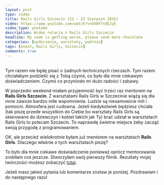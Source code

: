 ```yaml
---
layout: post
type: video
title: Rails Girls Szczecin (22 – 23 Sierpień 2015)
video: https://www.youtube.com/watch?v=UVAF7ndEJyE
video_type: youtube
description: Wideo relacja z Rails Girls Szczecin
headline: My code is getting worse, please send more chocolate
categories: [wydarzenia, warsztaty, podróże]
tags: [event, Rails Girls, Szczecin]
comments: true
---
```


<br>
Tym razem nie będę pisać o żadnych technicznych rzeczach. Tym razem chciałabym podzielić się z Tobą czymś, co było dla mnie ciekawym doświadczeniem. Czymś co przyniosło mi dużo radości i zabawy.

W poprzedni weekend miałam przyjemność być trzeci raz mentorem na **Rails Girls Szczecin**. Z warsztatami Rails Girls w Szczecinie wiążą się dla mnie zawsze bardzo miłe wspomnienia. Ludzie są niesamowicie mili i pomocni. Atmosfera jest cudowna. Jeżeli kiedykolwiek będziesz chciała (tak piszę przede wszystkim do Ciebie bo warsztaty Rails Girls są skierowane do dziewczyn i kobiet takich jak Ty) brać udział w warsztatach Rails Girls to polecam Szczecin. To naprawdę świetne miejsce żeby zacząć swoją przygodę z programowaniem.

OK, ale przecież wielokrotnie byłam już mentorem na warsztatach **Rails Girls**. Dlaczego właśnie o tych warsztatach piszę?

To było dla mnie ciekawe doświadczenie ponieważ oprócz mentorowania zrobiłam coś jeszcze. Stworzyłam swój pierwszy filmik. Rezultaty mojej twórczości możesz zobaczyć [tutaj](https://www.youtube.com/watch?v=UVAF7ndEJyE).

Jeżeli masz jakieś pytania lub komentarze zostaw je poniżej. Pozdrawiam i do następnego razu!

